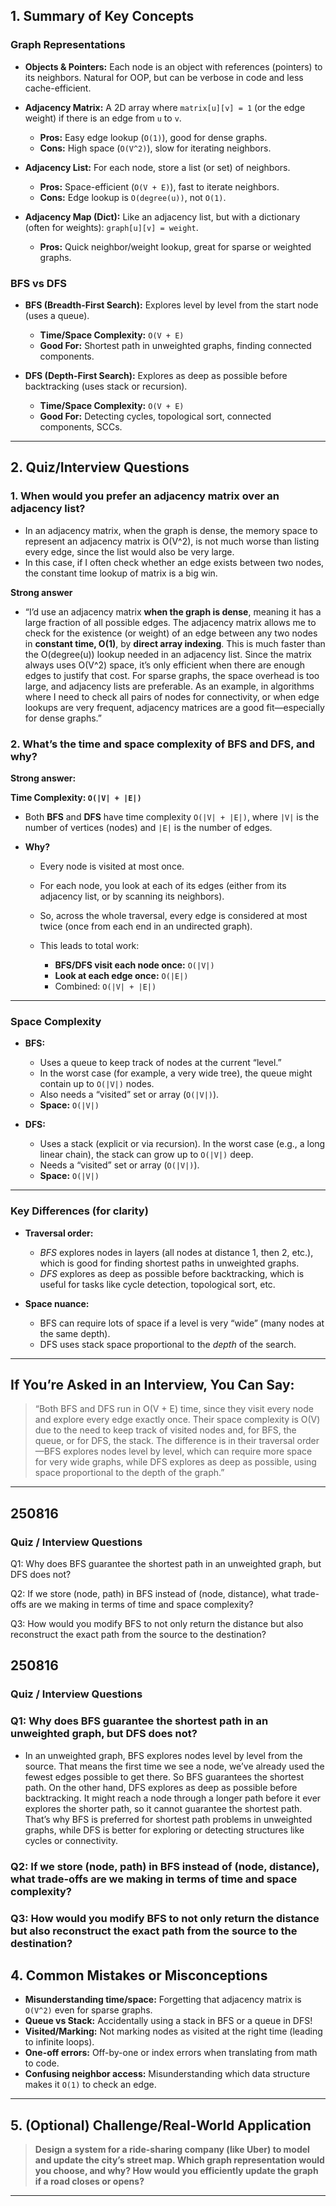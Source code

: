 
## **1. Summary of Key Concepts**

### **Graph Representations**

* **Objects & Pointers:**
  Each node is an object with references (pointers) to its neighbors. Natural for OOP, but can be verbose in code and less cache-efficient.
* **Adjacency Matrix:**
  A 2D array where `matrix[u][v] = 1` (or the edge weight) if there is an edge from `u` to `v`.

  * **Pros:** Easy edge lookup (`O(1)`), good for dense graphs.
  * **Cons:** High space (`O(V^2)`), slow for iterating neighbors.
* **Adjacency List:**
  For each node, store a list (or set) of neighbors.

  * **Pros:** Space-efficient (`O(V + E)`), fast to iterate neighbors.
  * **Cons:** Edge lookup is `O(degree(u))`, not `O(1)`.
* **Adjacency Map (Dict):**
  Like an adjacency list, but with a dictionary (often for weights):
  `graph[u][v] = weight`.

  * **Pros:** Quick neighbor/weight lookup, great for sparse or weighted graphs.

### **BFS vs DFS**

* **BFS (Breadth-First Search):**
  Explores level by level from the start node (uses a queue).

  * **Time/Space Complexity:** `O(V + E)`
  * **Good For:** Shortest path in unweighted graphs, finding connected components.
* **DFS (Depth-First Search):**
  Explores as deep as possible before backtracking (uses stack or recursion).

  * **Time/Space Complexity:** `O(V + E)`
  * **Good For:** Detecting cycles, topological sort, connected components, SCCs.

---

## **2. Quiz/Interview Questions**

### 1. **When would you prefer an adjacency matrix over an adjacency list?**
- In an adjacency matrix, when the graph is dense, the memory space to represent an adjacency matrix is O(V^2), is not much worse than listing every edge, since the list would also be very large.
- In this case, if I often check whether an edge exists between two nodes, the constant time lookup of matrix is a big win.

**Strong answer**
- “I’d use an adjacency matrix **when the graph is dense**, meaning it has a large fraction of all possible edges. The adjacency matrix allows me to check for the existence (or weight) of an edge between any two nodes in **constant time, O(1)**, by **direct array indexing**. This is much faster than the O(degree(u)) lookup needed in an adjacency list.
Since the matrix always uses O(V^2) space, it’s only efficient when there are enough edges to justify that cost. For sparse graphs, the space overhead is too large, and adjacency lists are preferable.
As an example, in algorithms where I need to check all pairs of nodes for connectivity, or when edge lookups are very frequent, adjacency matrices are a good fit—especially for dense graphs.”

### 2. **What’s the time and space complexity of BFS and DFS, and why?**

**Strong answer:**

**Time Complexity: `O(|V| + |E|)`**

* Both **BFS** and **DFS** have time complexity `O(|V| + |E|)`, where `|V|` is the number of vertices (nodes) and `|E|` is the number of edges.
* **Why?**

  * Every node is visited at most once.
  * For each node, you look at each of its edges (either from its adjacency list, or by scanning its neighbors).
  * So, across the whole traversal, every edge is considered at most twice (once from each end in an undirected graph).
  * This leads to total work:

    * **BFS/DFS visit each node once:** `O(|V|)`
    * **Look at each edge once:** `O(|E|)`
    * Combined: `O(|V| + |E|)`

---

### **Space Complexity**

* **BFS:**

  * Uses a queue to keep track of nodes at the current “level.”
  * In the worst case (for example, a very wide tree), the queue might contain up to `O(|V|)` nodes.
  * Also needs a “visited” set or array (`O(|V|)`).
  * **Space:** `O(|V|)`
* **DFS:**

  * Uses a stack (explicit or via recursion). In the worst case (e.g., a long linear chain), the stack can grow up to `O(|V|)` deep.
  * Needs a “visited” set or array (`O(|V|)`).
  * **Space:** `O(|V|)`

---

### **Key Differences (for clarity)**

* **Traversal order:**

  * *BFS* explores nodes in layers (all nodes at distance 1, then 2, etc.), which is good for finding shortest paths in unweighted graphs.
  * *DFS* explores as deep as possible before backtracking, which is useful for tasks like cycle detection, topological sort, etc.
* **Space nuance:**

  * BFS can require lots of space if a level is very “wide” (many nodes at the same depth).
  * DFS uses stack space proportional to the *depth* of the search.

---


## **If You’re Asked in an Interview, You Can Say:**

> “Both BFS and DFS run in O(V + E) time, since they visit every node and explore every edge exactly once. Their space complexity is O(V) due to the need to keep track of visited nodes and, for BFS, the queue, or for DFS, the stack. The difference is in their traversal order—BFS explores nodes level by level, which can require more space for very wide graphs, while DFS explores as deep as possible, using space proportional to the depth of the graph.”

---

## 250816
### Quiz / Interview Questions

Q1:
Why does BFS guarantee the shortest path in an unweighted graph, but DFS does not?

Q2:
If we store (node, path) in BFS instead of (node, distance), what trade-offs are we making in terms of time and space complexity?

Q3:
How would you modify BFS to not only return the distance but also reconstruct the exact path from the source to the destination?

## 250816
### Quiz / Interview Questions

### Q1: Why does BFS guarantee the shortest path in an unweighted graph, but DFS does not?
- In an unweighted graph, BFS explores nodes level by level from the source. That means the first time we see a node, we’ve already used the fewest edges possible to get there. So BFS guarantees the shortest path.
On the other hand, DFS explores as deep as possible before backtracking. It might reach a node through a longer path before it ever explores the shorter path, so it cannot guarantee the shortest path.
That’s why BFS is preferred for shortest path problems in unweighted graphs, while DFS is better for exploring or detecting structures like cycles or connectivity.

### Q2: If we store (node, path) in BFS instead of (node, distance), what trade-offs are we making in terms of time and space complexity?

### Q3: How would you modify BFS to not only return the distance but also reconstruct the exact path from the source to the destination?

## **4. Common Mistakes or Misconceptions**

* **Misunderstanding time/space:**
  Forgetting that adjacency matrix is `O(V^2)` even for sparse graphs.
* **Queue vs Stack:**
  Accidentally using a stack in BFS or a queue in DFS!
* **Visited/Marking:**
  Not marking nodes as visited at the right time (leading to infinite loops).
* **One-off errors:**
  Off-by-one or index errors when translating from math to code.
* **Confusing neighbor access:**
  Misunderstanding which data structure makes it `O(1)` to check an edge.

---

## **5. (Optional) Challenge/Real-World Application**

> **Design a system for a ride-sharing company (like Uber) to model and update the city’s street map. Which graph representation would you choose, and why? How would you efficiently update the graph if a road closes or opens?**

---